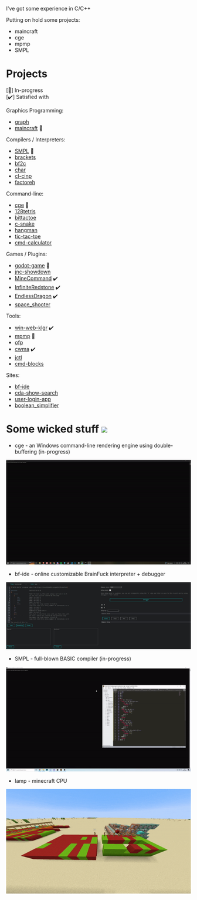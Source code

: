 I've got some experience in C/C++

Putting on hold some projects:
- maincraft
- cge
- mpmp
- SMPL

# Projects

[🚧] In-progress  
[✔️] Satisfied with

Graphics Programming:
- [graph](https://www.github.com/kvbc/graph)
- [maincraft](https://www.github.com/kvbc/maincraft) 🚧

Compilers / Interpreters:
- [SMPL](https://www.github.com/kvbc/smpl) 🚧
- [brackets](https://www.github.com/kvbc/brackets)
- [bf2c](https://www.github.com/kvbc/bf2c)
- [char](https://www.github.com/kvbc/char)
- [cl-cinp](https://www.github.com/kvbc/cl-cinp)
- [factoreh](https://www.github.com/kvbc/factoreh)

Command-line:
- [cge](https://www.github.com/kvbc/cge) 🚧
- [128tetris](https://www.github.com/kvbc/128tetris)
- [bittactoe](https://www.github.com/kvbc/bittactoe)
- [c-snake](https://www.github.com/kvbc/c-snake)
- [hangman](https://www.github.com/kvbc/hangman)
- [tic-tac-toe](https://www.github.com/kvbc/tic-tac-toe)
- [cmd-calculator](https://www.github.com/kvbc/cmd-calculator)

Games / Plugins:
- [godot-game](https://www.github.com/kvbc/godot-game) 🚧
- [jnc-showdown](https://www.github.com/kvbc/jnc-showdown)
- [MineCommand](https://www.github.com/kvbc/MineCommand) ✔️
- [InfiniteRedstone](https://www.github.com/kvbc/InfiniteRedstone) ✔️
- [EndlessDragon](https://www.github.com/kvbc/EndlessDragon) ✔️
- [space_shooter](https://www.github.com/kvbc/space_shooter)

Tools:
- [win-web-klgr](https://www.github.com/kvbc/win-web-klgr) ✔️
- [mpmp](https://www.github.com/kvbc/mpmp) 🚧
- [ofp](https://www.github.com/kvbc/ofp)
- [cwma](https://www.github.com/kvbc/cwma) ✔️
- [jctl](https://www.github.com/kvbc/jctl)
- [cmd-blocks](https://www.github.com/kvbc/cmd-blocks)

Sites:
- [bf-ide](https://www.github.com/kvbc/bf-ide)
- [cda-show-search](https://www.github.com/kvbc/cda-show-search)
- [user-login-app](https://www.github.com/kvbc/user-login-app)
- [boolean_simplifier](https://www.github.com/kvbc/boolean_simplifier)

# Some wicked stuff ![](https://cdn.frankerfacez.com/emoticon/457124/1)

- cge - an Windows command-line rendering engine using double-buffering (in-progress)

![](gif/cge.gif)

- bf-ide - online customizable BrainFuck interpreter + debugger

![](img/bf-ide.jpg)

- SMPL - full-blown BASIC compiler (in-progress)

![](gif/smpl.gif)

- lamp - minecraft CPU

![](gif/lamp.gif)
